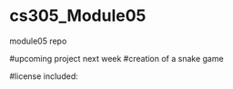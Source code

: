 # cs305_Module05
module05 repo

#upcoming project next week
#creation of a snake game


#license included: 
